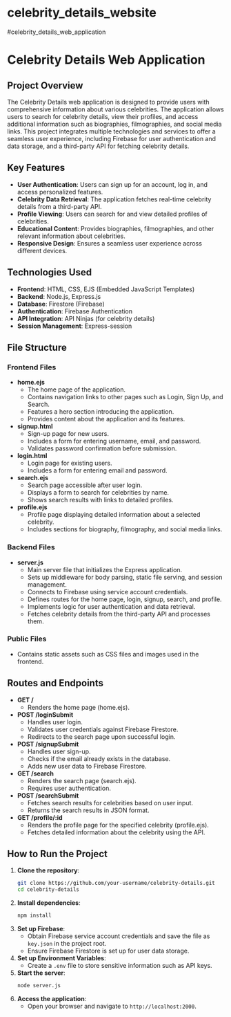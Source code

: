 # celebrity_details_website
#celebrity_details_web_application
# Celebrity Details Web Application
## Project Overview
The Celebrity Details web application is designed to provide users with comprehensive information about various celebrities. The application allows users to search for celebrity details, view their profiles, and access additional information such as biographies, filmographies, and social media links. This project integrates multiple technologies and services to offer a seamless user experience, including Firebase for user authentication and data storage, and a third-party API for fetching celebrity details.

## Key Features
- **User Authentication**: Users can sign up for an account, log in, and access personalized features.
- **Celebrity Data Retrieval**: The application fetches real-time celebrity details from a third-party API.
- **Profile Viewing**: Users can search for and view detailed profiles of celebrities.
- **Educational Content**: Provides biographies, filmographies, and other relevant information about celebrities.
- **Responsive Design**: Ensures a seamless user experience across different devices.

## Technologies Used
- **Frontend**: HTML, CSS, EJS (Embedded JavaScript Templates)
- **Backend**: Node.js, Express.js
- **Database**: Firestore (Firebase)
- **Authentication**: Firebase Authentication
- **API Integration**: API Ninjas (for celebrity details)
- **Session Management**: Express-session

## File Structure
### Frontend Files
- **home.ejs**
  - The home page of the application.
  - Contains navigation links to other pages such as Login, Sign Up, and Search.
  - Features a hero section introducing the application.
  - Provides content about the application and its features.
- **signup.html**
  - Sign-up page for new users.
  - Includes a form for entering username, email, and password.
  - Validates password confirmation before submission.
- **login.html**
  - Login page for existing users.
  - Includes a form for entering email and password.
- **search.ejs**
  - Search page accessible after user login.
  - Displays a form to search for celebrities by name.
  - Shows search results with links to detailed profiles.
- **profile.ejs**
  - Profile page displaying detailed information about a selected celebrity.
  - Includes sections for biography, filmography, and social media links.

### Backend Files
- **server.js**
  - Main server file that initializes the Express application.
  - Sets up middleware for body parsing, static file serving, and session management.
  - Connects to Firebase using service account credentials.
  - Defines routes for the home page, login, signup, search, and profile.
  - Implements logic for user authentication and data retrieval.
  - Fetches celebrity details from the third-party API and processes them.

### Public Files
- Contains static assets such as CSS files and images used in the frontend.

## Routes and Endpoints
- **GET /**
  - Renders the home page (home.ejs).
- **POST /loginSubmit**
  - Handles user login.
  - Validates user credentials against Firebase Firestore.
  - Redirects to the search page upon successful login.
- **POST /signupSubmit**
  - Handles user sign-up.
  - Checks if the email already exists in the database.
  - Adds new user data to Firebase Firestore.
- **GET /search**
  - Renders the search page (search.ejs).
  - Requires user authentication.
- **POST /searchSubmit**
  - Fetches search results for celebrities based on user input.
  - Returns the search results in JSON format.
- **GET /profile/:id**
  - Renders the profile page for the specified celebrity (profile.ejs).
  - Fetches detailed information about the celebrity using the API.

## How to Run the Project
1. **Clone the repository**:
   ```sh
   git clone https://github.com/your-username/celebrity-details.git
   cd celebrity-details
   ```
2. **Install dependencies**:
   ```sh
   npm install
   ```
3. **Set up Firebase**:
   - Obtain Firebase service account credentials and save the file as `key.json` in the project root.
   - Ensure Firebase Firestore is set up for user data storage.
4. **Set up Environment Variables**:
   - Create a `.env` file to store sensitive information such as API keys.
5. **Start the server**:
   ```sh
   node server.js
   ```
6. **Access the application**:
   - Open your browser and navigate to `http://localhost:2000`.
